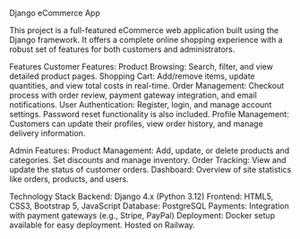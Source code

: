 Django eCommerce App

This project is a full-featured eCommerce web application built using the Django framework.
It offers a complete online shopping experience with a robust set of features for both customers and administrators.

Features
Customer Features:
Product Browsing: Search, filter, and view detailed product pages.
Shopping Cart: Add/remove items, update quantities, and view total costs in real-time.
Order Management: Checkout process with order review, payment gateway integration, and email notifications.
User Authentication: Register, login, and manage account settings. Password reset functionality is also included.
Profile Management: Customers can update their profiles, view order history, and manage delivery information.

Admin Features:
Product Management: Add, update, or delete products and categories. Set discounts and manage inventory.
Order Tracking: View and update the status of customer orders.
Dashboard: Overview of site statistics like orders, products, and users.

Technology Stack
Backend: Django 4.x (Python 3.12)
Frontend: HTML5, CSS3, Bootstrap 5, JavaScript
Database: PostgreSQL 
Payments: Integration with payment gateways (e.g., Stripe, PayPal)
Deployment: Docker setup available for easy deployment. Hosted on Railway.
